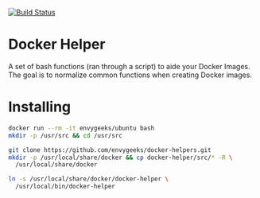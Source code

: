 [![Build Status](https://travis-ci.org/envygeeks/docker-helper.svg?branch=master)](https://travis-ci.org/envygeeks/docker-helper)

# Docker Helper

A set of bash functions (ran through a script) to aide your Docker Images. The
goal is to normalize common functions when creating Docker images.

# Installing

```bash
docker run --rm -it envygeeks/ubuntu bash
mkdir -p /usr/src && cd /usr/src

git clone https://github.com/envygeeks/docker-helpers.git
mkdir -p /usr/local/share/docker && cp docker-helper/src/* -R \
  /usr/local/share/docker

ln -s /usr/local/share/docker/docker-helper \
  /usr/local/bin/docker-helper
```
